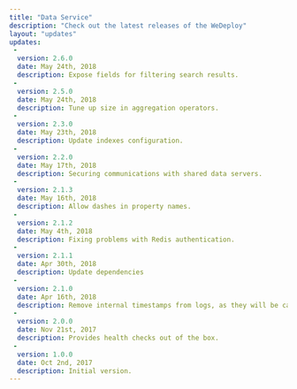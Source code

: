 ```yaml
---
title: "Data Service"
description: "Check out the latest releases of the WeDeploy"
layout: "updates"
updates:
 -
  version: 2.6.0
  date: May 24th, 2018
  description: Expose fields for filtering search results.
 -
  version: 2.5.0
  date: May 24th, 2018
  description: Tune up size in aggregation operators.
 -
  version: 2.3.0
  date: May 23th, 2018
  description: Update indexes configuration.
 -
  version: 2.2.0
  date: May 17th, 2018
  description: Securing communications with shared data servers.
 -
  version: 2.1.3
  date: May 16th, 2018
  description: Allow dashes in property names.
 -
  version: 2.1.2
  date: May 4th, 2018
  description: Fixing problems with Redis authentication.
 -
  version: 2.1.1
  date: Apr 30th, 2018
  description: Update dependencies
 -
  version: 2.1.0
  date: Apr 16th, 2018
  description: Remove internal timestamps from logs, as they will be calculated by the platform.
 -
  version: 2.0.0
  date: Nov 21st, 2017
  description: Provides health checks out of the box.
 -
  version: 1.0.0
  date: Oct 2nd, 2017
  description: Initial version.
---
```

